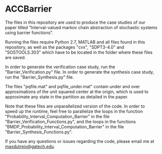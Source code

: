 # ACCBarrier

The files in this repository are used to produce the case studies of our paper titled “Interval-valued markov chain
abstraction of stochastic systems using barrier functions”. 

Running the files require Python 2.7, MATLAB and all files found in this repository, as well as the packages "cvx", "SDPT3-4.0" and "SOSTOOLS.303" which have to be located in the folder where these files are saved.

In order to generate the verification case study, run the "Barrier_Verification.py" file. In order to generate the synthesis case study, run the "Barrier_Synthesis.py" file.

The files "pqfile.mat" and pqfile_under.mat" contain under and over approximations of the unit squared center at the origin, which is used to approximate any state in the partition as detailed in the paper.

Note that these files are unparallelized version of the code. In order to speed up the runtime, feel free to parallelize the loops in the function "Probability_Interval_Computation_Barrier" in the file "Barrier_Verification_Functions.py", and the loops in the functions "BMDP_Probability_Interval_Computation_Barrier" in the file "Barrier_Synthesis_Functions.py".

If you have any questions or issues regarding the code, please email me at maxdutreix@gatech.edu.
